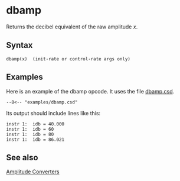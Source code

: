 <!--
id:dbamp
category:Mathematical Operations:Amplitude Functions
-->
# dbamp
Returns the decibel equivalent of the raw amplitude _x_.

## Syntax
``` csound-orc
dbamp(x)  (init-rate or control-rate args only)
```

## Examples

Here is an example of the dbamp opcode. It uses the file [dbamp.csd](../../examples/dbamp.csd).

``` csound-csd title="Example of the dbamp opcode." linenums="1"
--8<-- "examples/dbamp.csd"
```

Its output should include lines like this:

```
instr 1:  idb = 40.000
instr 1:  idb = 60
instr 1:  idb = 80
instr 1:  idb = 86.021
```

## See also

[Amplitude Converters](../../math/amp)
